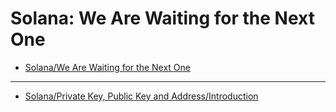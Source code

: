 # Solana: We Are Waiting for the Next One

- [Solana/We Are Waiting for the Next One](./content/foreword.md)

---

- [Solana/Private Key, Public Key and Address/Introduction](./content/prikey_introduction.md)
